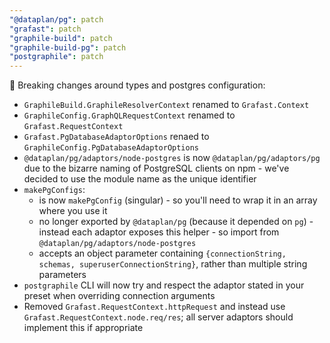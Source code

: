 ```yaml
---
"@dataplan/pg": patch
"grafast": patch
"graphile-build": patch
"graphile-build-pg": patch
"postgraphile": patch
---
```


🚨 Breaking changes around types and postgres configuration:

- `GraphileBuild.GraphileResolverContext` renamed to `Grafast.Context`
- `GraphileConfig.GraphQLRequestContext` renamed to `Grafast.RequestContext`
- `Grafast.PgDatabaseAdaptorOptions` renaed to
  `GraphileConfig.PgDatabaseAdaptorOptions`
- `@dataplan/pg/adaptors/node-postgres` is now `@dataplan/pg/adaptors/pg` due to
  the bizarre naming of PostgreSQL clients on npm - we've decided to use the
  module name as the unique identifier
- `makePgConfigs`:
  - is now `makePgConfig` (singular) - so you'll need to wrap it in an array
    where you use it
  - no longer exported by `@dataplan/pg` (because it depended on `pg`) - instead
    each adaptor exposes this helper - so import from
    `@dataplan/pg/adaptors/node-postgres`
  - accepts an object parameter containing
    `{connectionString, schemas, superuserConnectionString}`, rather than
    multiple string parameters
- `postgraphile` CLI will now try and respect the adaptor stated in your preset
  when overriding connection arguments
- Removed `Grafast.RequestContext.httpRequest` and instead use
  `Grafast.RequestContext.node.req/res`; all server adaptors should implement
  this if appropriate
